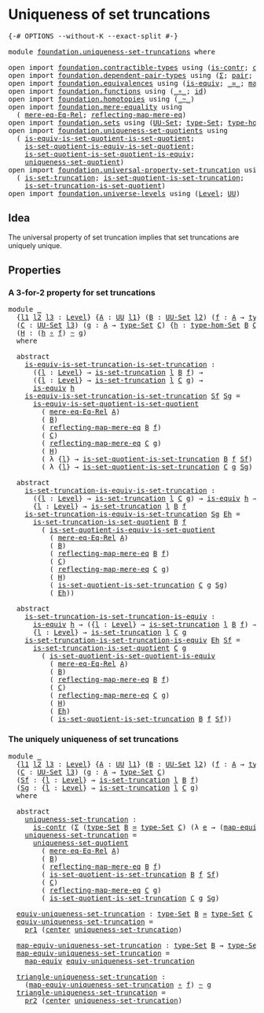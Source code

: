 # Uniqueness of set truncations

<pre class="Agda"><a id="42" class="Symbol">{-#</a> <a id="46" class="Keyword">OPTIONS</a> <a id="54" class="Pragma">--without-K</a> <a id="66" class="Pragma">--exact-split</a> <a id="80" class="Symbol">#-}</a>

<a id="85" class="Keyword">module</a> <a id="92" href="foundation.uniqueness-set-truncations.html" class="Module">foundation.uniqueness-set-truncations</a> <a id="130" class="Keyword">where</a>

<a id="137" class="Keyword">open</a> <a id="142" class="Keyword">import</a> <a id="149" href="foundation.contractible-types.html" class="Module">foundation.contractible-types</a> <a id="179" class="Keyword">using</a> <a id="185" class="Symbol">(</a><a id="186" href="foundation-core.contractible-types.html#992" class="Function">is-contr</a><a id="194" class="Symbol">;</a> <a id="196" href="foundation-core.contractible-types.html#1085" class="Function">center</a><a id="202" class="Symbol">)</a>
<a id="204" class="Keyword">open</a> <a id="209" class="Keyword">import</a> <a id="216" href="foundation.dependent-pair-types.html" class="Module">foundation.dependent-pair-types</a> <a id="248" class="Keyword">using</a> <a id="254" class="Symbol">(</a><a id="255" href="foundation-core.dependent-pair-types.html#502" class="Record">Σ</a><a id="256" class="Symbol">;</a> <a id="258" href="foundation-core.dependent-pair-types.html#575" class="InductiveConstructor">pair</a><a id="262" class="Symbol">;</a> <a id="264" href="foundation-core.dependent-pair-types.html#592" class="Field">pr1</a><a id="267" class="Symbol">;</a> <a id="269" href="foundation-core.dependent-pair-types.html#604" class="Field">pr2</a><a id="272" class="Symbol">)</a>
<a id="274" class="Keyword">open</a> <a id="279" class="Keyword">import</a> <a id="286" href="foundation.equivalences.html" class="Module">foundation.equivalences</a> <a id="310" class="Keyword">using</a> <a id="316" class="Symbol">(</a><a id="317" href="foundation-core.equivalences.html#1542" class="Function">is-equiv</a><a id="325" class="Symbol">;</a> <a id="327" href="foundation-core.equivalences.html#1607" class="Function Operator">_≃_</a><a id="330" class="Symbol">;</a> <a id="332" href="foundation-core.equivalences.html#1807" class="Function">map-equiv</a><a id="341" class="Symbol">)</a>
<a id="343" class="Keyword">open</a> <a id="348" class="Keyword">import</a> <a id="355" href="foundation.functions.html" class="Module">foundation.functions</a> <a id="376" class="Keyword">using</a> <a id="382" class="Symbol">(</a><a id="383" href="foundation-core.functions.html#407" class="Function Operator">_∘_</a><a id="386" class="Symbol">;</a> <a id="388" href="foundation-core.functions.html#309" class="Function">id</a><a id="390" class="Symbol">)</a>
<a id="392" class="Keyword">open</a> <a id="397" class="Keyword">import</a> <a id="404" href="foundation.homotopies.html" class="Module">foundation.homotopies</a> <a id="426" class="Keyword">using</a> <a id="432" class="Symbol">(</a><a id="433" href="foundation-core.homotopies.html#545" class="Function Operator">_~_</a><a id="436" class="Symbol">)</a>
<a id="438" class="Keyword">open</a> <a id="443" class="Keyword">import</a> <a id="450" href="foundation.mere-equality.html" class="Module">foundation.mere-equality</a> <a id="475" class="Keyword">using</a>
  <a id="483" class="Symbol">(</a> <a id="485" href="foundation.mere-equality.html#1881" class="Function">mere-eq-Eq-Rel</a><a id="499" class="Symbol">;</a> <a id="501" href="foundation.mere-equality.html#2446" class="Function">reflecting-map-mere-eq</a><a id="523" class="Symbol">)</a>
<a id="525" class="Keyword">open</a> <a id="530" class="Keyword">import</a> <a id="537" href="foundation.sets.html" class="Module">foundation.sets</a> <a id="553" class="Keyword">using</a> <a id="559" class="Symbol">(</a><a id="560" href="foundation-core.sets.html#1177" class="Function">UU-Set</a><a id="566" class="Symbol">;</a> <a id="568" href="foundation-core.sets.html#1291" class="Function">type-Set</a><a id="576" class="Symbol">;</a> <a id="578" href="foundation.sets.html#3622" class="Function">type-hom-Set</a><a id="590" class="Symbol">)</a>
<a id="592" class="Keyword">open</a> <a id="597" class="Keyword">import</a> <a id="604" href="foundation.uniqueness-set-quotients.html" class="Module">foundation.uniqueness-set-quotients</a> <a id="640" class="Keyword">using</a>
  <a id="648" class="Symbol">(</a> <a id="650" href="foundation.uniqueness-set-quotients.html#2546" class="Function">is-equiv-is-set-quotient-is-set-quotient</a><a id="690" class="Symbol">;</a>
    <a id="696" href="foundation.uniqueness-set-quotients.html#4823" class="Function">is-set-quotient-is-equiv-is-set-quotient</a><a id="736" class="Symbol">;</a>
    <a id="742" href="foundation.uniqueness-set-quotients.html#4205" class="Function">is-set-quotient-is-set-quotient-is-equiv</a><a id="782" class="Symbol">;</a>
    <a id="788" href="foundation.uniqueness-set-quotients.html#5737" class="Function">uniqueness-set-quotient</a><a id="811" class="Symbol">)</a>
<a id="813" class="Keyword">open</a> <a id="818" class="Keyword">import</a> <a id="825" href="foundation.universal-property-set-truncation.html" class="Module">foundation.universal-property-set-truncation</a> <a id="870" class="Keyword">using</a>
  <a id="878" class="Symbol">(</a> <a id="880" href="foundation.universal-property-set-truncation.html#2028" class="Function">is-set-truncation</a><a id="897" class="Symbol">;</a> <a id="899" href="foundation.universal-property-set-truncation.html#7629" class="Function">is-set-quotient-is-set-truncation</a><a id="932" class="Symbol">;</a>
    <a id="938" href="foundation.universal-property-set-truncation.html#6841" class="Function">is-set-truncation-is-set-quotient</a><a id="971" class="Symbol">)</a>
<a id="973" class="Keyword">open</a> <a id="978" class="Keyword">import</a> <a id="985" href="foundation.universe-levels.html" class="Module">foundation.universe-levels</a> <a id="1012" class="Keyword">using</a> <a id="1018" class="Symbol">(</a><a id="1019" href="Agda.Primitive.html#597" class="Postulate">Level</a><a id="1024" class="Symbol">;</a> <a id="1026" href="foundation-core.universe-levels.html#222" class="Primitive">UU</a><a id="1028" class="Symbol">)</a>
</pre>
## Idea

The universal property of set truncation implies that set truncations are uniquely unique.

## Properties

### A 3-for-2 property for set truncations

<pre class="Agda"><a id="1203" class="Keyword">module</a> <a id="1210" href="foundation.uniqueness-set-truncations.html#1210" class="Module">_</a>
  <a id="1214" class="Symbol">{</a><a id="1215" href="foundation.uniqueness-set-truncations.html#1215" class="Bound">l1</a> <a id="1218" href="foundation.uniqueness-set-truncations.html#1218" class="Bound">l2</a> <a id="1221" href="foundation.uniqueness-set-truncations.html#1221" class="Bound">l3</a> <a id="1224" class="Symbol">:</a> <a id="1226" href="Agda.Primitive.html#597" class="Postulate">Level</a><a id="1231" class="Symbol">}</a> <a id="1233" class="Symbol">{</a><a id="1234" href="foundation.uniqueness-set-truncations.html#1234" class="Bound">A</a> <a id="1236" class="Symbol">:</a> <a id="1238" href="foundation-core.universe-levels.html#222" class="Primitive">UU</a> <a id="1241" href="foundation.uniqueness-set-truncations.html#1215" class="Bound">l1</a><a id="1243" class="Symbol">}</a> <a id="1245" class="Symbol">(</a><a id="1246" href="foundation.uniqueness-set-truncations.html#1246" class="Bound">B</a> <a id="1248" class="Symbol">:</a> <a id="1250" href="foundation-core.sets.html#1177" class="Function">UU-Set</a> <a id="1257" href="foundation.uniqueness-set-truncations.html#1218" class="Bound">l2</a><a id="1259" class="Symbol">)</a> <a id="1261" class="Symbol">(</a><a id="1262" href="foundation.uniqueness-set-truncations.html#1262" class="Bound">f</a> <a id="1264" class="Symbol">:</a> <a id="1266" href="foundation.uniqueness-set-truncations.html#1234" class="Bound">A</a> <a id="1268" class="Symbol">→</a> <a id="1270" href="foundation-core.sets.html#1291" class="Function">type-Set</a> <a id="1279" href="foundation.uniqueness-set-truncations.html#1246" class="Bound">B</a><a id="1280" class="Symbol">)</a>
  <a id="1284" class="Symbol">(</a><a id="1285" href="foundation.uniqueness-set-truncations.html#1285" class="Bound">C</a> <a id="1287" class="Symbol">:</a> <a id="1289" href="foundation-core.sets.html#1177" class="Function">UU-Set</a> <a id="1296" href="foundation.uniqueness-set-truncations.html#1221" class="Bound">l3</a><a id="1298" class="Symbol">)</a> <a id="1300" class="Symbol">(</a><a id="1301" href="foundation.uniqueness-set-truncations.html#1301" class="Bound">g</a> <a id="1303" class="Symbol">:</a> <a id="1305" href="foundation.uniqueness-set-truncations.html#1234" class="Bound">A</a> <a id="1307" class="Symbol">→</a> <a id="1309" href="foundation-core.sets.html#1291" class="Function">type-Set</a> <a id="1318" href="foundation.uniqueness-set-truncations.html#1285" class="Bound">C</a><a id="1319" class="Symbol">)</a> <a id="1321" class="Symbol">{</a><a id="1322" href="foundation.uniqueness-set-truncations.html#1322" class="Bound">h</a> <a id="1324" class="Symbol">:</a> <a id="1326" href="foundation.sets.html#3622" class="Function">type-hom-Set</a> <a id="1339" href="foundation.uniqueness-set-truncations.html#1246" class="Bound">B</a> <a id="1341" href="foundation.uniqueness-set-truncations.html#1285" class="Bound">C</a><a id="1342" class="Symbol">}</a>
  <a id="1346" class="Symbol">(</a><a id="1347" href="foundation.uniqueness-set-truncations.html#1347" class="Bound">H</a> <a id="1349" class="Symbol">:</a> <a id="1351" class="Symbol">(</a><a id="1352" href="foundation.uniqueness-set-truncations.html#1322" class="Bound">h</a> <a id="1354" href="foundation-core.functions.html#407" class="Function Operator">∘</a> <a id="1356" href="foundation.uniqueness-set-truncations.html#1262" class="Bound">f</a><a id="1357" class="Symbol">)</a> <a id="1359" href="foundation-core.homotopies.html#545" class="Function Operator">~</a> <a id="1361" href="foundation.uniqueness-set-truncations.html#1301" class="Bound">g</a><a id="1362" class="Symbol">)</a>
  <a id="1366" class="Keyword">where</a>

  <a id="1375" class="Keyword">abstract</a>
    <a id="1388" href="foundation.uniqueness-set-truncations.html#1388" class="Function">is-equiv-is-set-truncation-is-set-truncation</a> <a id="1433" class="Symbol">:</a>
      <a id="1441" class="Symbol">({</a><a id="1443" href="foundation.uniqueness-set-truncations.html#1443" class="Bound">l</a> <a id="1445" class="Symbol">:</a> <a id="1447" href="Agda.Primitive.html#597" class="Postulate">Level</a><a id="1452" class="Symbol">}</a> <a id="1454" class="Symbol">→</a> <a id="1456" href="foundation.universal-property-set-truncation.html#2028" class="Function">is-set-truncation</a> <a id="1474" href="foundation.uniqueness-set-truncations.html#1443" class="Bound">l</a> <a id="1476" href="foundation.uniqueness-set-truncations.html#1246" class="Bound">B</a> <a id="1478" href="foundation.uniqueness-set-truncations.html#1262" class="Bound">f</a><a id="1479" class="Symbol">)</a> <a id="1481" class="Symbol">→</a>
      <a id="1489" class="Symbol">({</a><a id="1491" href="foundation.uniqueness-set-truncations.html#1491" class="Bound">l</a> <a id="1493" class="Symbol">:</a> <a id="1495" href="Agda.Primitive.html#597" class="Postulate">Level</a><a id="1500" class="Symbol">}</a> <a id="1502" class="Symbol">→</a> <a id="1504" href="foundation.universal-property-set-truncation.html#2028" class="Function">is-set-truncation</a> <a id="1522" href="foundation.uniqueness-set-truncations.html#1491" class="Bound">l</a> <a id="1524" href="foundation.uniqueness-set-truncations.html#1285" class="Bound">C</a> <a id="1526" href="foundation.uniqueness-set-truncations.html#1301" class="Bound">g</a><a id="1527" class="Symbol">)</a> <a id="1529" class="Symbol">→</a>
      <a id="1537" href="foundation-core.equivalences.html#1542" class="Function">is-equiv</a> <a id="1546" href="foundation.uniqueness-set-truncations.html#1322" class="Bound">h</a>
    <a id="1552" href="foundation.uniqueness-set-truncations.html#1388" class="Function">is-equiv-is-set-truncation-is-set-truncation</a> <a id="1597" href="foundation.uniqueness-set-truncations.html#1597" class="Bound">Sf</a> <a id="1600" href="foundation.uniqueness-set-truncations.html#1600" class="Bound">Sg</a> <a id="1603" class="Symbol">=</a>
      <a id="1611" href="foundation.uniqueness-set-quotients.html#2546" class="Function">is-equiv-is-set-quotient-is-set-quotient</a>
        <a id="1660" class="Symbol">(</a> <a id="1662" href="foundation.mere-equality.html#1881" class="Function">mere-eq-Eq-Rel</a> <a id="1677" href="foundation.uniqueness-set-truncations.html#1234" class="Bound">A</a><a id="1678" class="Symbol">)</a>
        <a id="1688" class="Symbol">(</a> <a id="1690" href="foundation.uniqueness-set-truncations.html#1246" class="Bound">B</a><a id="1691" class="Symbol">)</a>
        <a id="1701" class="Symbol">(</a> <a id="1703" href="foundation.mere-equality.html#2446" class="Function">reflecting-map-mere-eq</a> <a id="1726" href="foundation.uniqueness-set-truncations.html#1246" class="Bound">B</a> <a id="1728" href="foundation.uniqueness-set-truncations.html#1262" class="Bound">f</a><a id="1729" class="Symbol">)</a>
        <a id="1739" class="Symbol">(</a> <a id="1741" href="foundation.uniqueness-set-truncations.html#1285" class="Bound">C</a><a id="1742" class="Symbol">)</a>
        <a id="1752" class="Symbol">(</a> <a id="1754" href="foundation.mere-equality.html#2446" class="Function">reflecting-map-mere-eq</a> <a id="1777" href="foundation.uniqueness-set-truncations.html#1285" class="Bound">C</a> <a id="1779" href="foundation.uniqueness-set-truncations.html#1301" class="Bound">g</a><a id="1780" class="Symbol">)</a>
        <a id="1790" class="Symbol">(</a> <a id="1792" href="foundation.uniqueness-set-truncations.html#1347" class="Bound">H</a><a id="1793" class="Symbol">)</a>
        <a id="1803" class="Symbol">(</a> <a id="1805" class="Symbol">λ</a> <a id="1807" class="Symbol">{</a><a id="1808" href="foundation.uniqueness-set-truncations.html#1808" class="Bound">l</a><a id="1809" class="Symbol">}</a> <a id="1811" class="Symbol">→</a> <a id="1813" href="foundation.universal-property-set-truncation.html#7629" class="Function">is-set-quotient-is-set-truncation</a> <a id="1847" href="foundation.uniqueness-set-truncations.html#1246" class="Bound">B</a> <a id="1849" href="foundation.uniqueness-set-truncations.html#1262" class="Bound">f</a> <a id="1851" href="foundation.uniqueness-set-truncations.html#1597" class="Bound">Sf</a><a id="1853" class="Symbol">)</a>
        <a id="1863" class="Symbol">(</a> <a id="1865" class="Symbol">λ</a> <a id="1867" class="Symbol">{</a><a id="1868" href="foundation.uniqueness-set-truncations.html#1868" class="Bound">l</a><a id="1869" class="Symbol">}</a> <a id="1871" class="Symbol">→</a> <a id="1873" href="foundation.universal-property-set-truncation.html#7629" class="Function">is-set-quotient-is-set-truncation</a> <a id="1907" href="foundation.uniqueness-set-truncations.html#1285" class="Bound">C</a> <a id="1909" href="foundation.uniqueness-set-truncations.html#1301" class="Bound">g</a> <a id="1911" href="foundation.uniqueness-set-truncations.html#1600" class="Bound">Sg</a><a id="1913" class="Symbol">)</a>

  <a id="1918" class="Keyword">abstract</a>
    <a id="1931" href="foundation.uniqueness-set-truncations.html#1931" class="Function">is-set-truncation-is-equiv-is-set-truncation</a> <a id="1976" class="Symbol">:</a>
      <a id="1984" class="Symbol">({</a><a id="1986" href="foundation.uniqueness-set-truncations.html#1986" class="Bound">l</a> <a id="1988" class="Symbol">:</a> <a id="1990" href="Agda.Primitive.html#597" class="Postulate">Level</a><a id="1995" class="Symbol">}</a> <a id="1997" class="Symbol">→</a> <a id="1999" href="foundation.universal-property-set-truncation.html#2028" class="Function">is-set-truncation</a> <a id="2017" href="foundation.uniqueness-set-truncations.html#1986" class="Bound">l</a> <a id="2019" href="foundation.uniqueness-set-truncations.html#1285" class="Bound">C</a> <a id="2021" href="foundation.uniqueness-set-truncations.html#1301" class="Bound">g</a><a id="2022" class="Symbol">)</a> <a id="2024" class="Symbol">→</a> <a id="2026" href="foundation-core.equivalences.html#1542" class="Function">is-equiv</a> <a id="2035" href="foundation.uniqueness-set-truncations.html#1322" class="Bound">h</a> <a id="2037" class="Symbol">→</a> 
      <a id="2046" class="Symbol">{</a><a id="2047" href="foundation.uniqueness-set-truncations.html#2047" class="Bound">l</a> <a id="2049" class="Symbol">:</a> <a id="2051" href="Agda.Primitive.html#597" class="Postulate">Level</a><a id="2056" class="Symbol">}</a> <a id="2058" class="Symbol">→</a> <a id="2060" href="foundation.universal-property-set-truncation.html#2028" class="Function">is-set-truncation</a> <a id="2078" href="foundation.uniqueness-set-truncations.html#2047" class="Bound">l</a> <a id="2080" href="foundation.uniqueness-set-truncations.html#1246" class="Bound">B</a> <a id="2082" href="foundation.uniqueness-set-truncations.html#1262" class="Bound">f</a>
    <a id="2088" href="foundation.uniqueness-set-truncations.html#1931" class="Function">is-set-truncation-is-equiv-is-set-truncation</a> <a id="2133" href="foundation.uniqueness-set-truncations.html#2133" class="Bound">Sg</a> <a id="2136" href="foundation.uniqueness-set-truncations.html#2136" class="Bound">Eh</a> <a id="2139" class="Symbol">=</a>
      <a id="2147" href="foundation.universal-property-set-truncation.html#6841" class="Function">is-set-truncation-is-set-quotient</a> <a id="2181" href="foundation.uniqueness-set-truncations.html#1246" class="Bound">B</a> <a id="2183" href="foundation.uniqueness-set-truncations.html#1262" class="Bound">f</a>
        <a id="2193" class="Symbol">(</a> <a id="2195" href="foundation.uniqueness-set-quotients.html#4823" class="Function">is-set-quotient-is-equiv-is-set-quotient</a>
          <a id="2246" class="Symbol">(</a> <a id="2248" href="foundation.mere-equality.html#1881" class="Function">mere-eq-Eq-Rel</a> <a id="2263" href="foundation.uniqueness-set-truncations.html#1234" class="Bound">A</a><a id="2264" class="Symbol">)</a>
          <a id="2276" class="Symbol">(</a> <a id="2278" href="foundation.uniqueness-set-truncations.html#1246" class="Bound">B</a><a id="2279" class="Symbol">)</a>
          <a id="2291" class="Symbol">(</a> <a id="2293" href="foundation.mere-equality.html#2446" class="Function">reflecting-map-mere-eq</a> <a id="2316" href="foundation.uniqueness-set-truncations.html#1246" class="Bound">B</a> <a id="2318" href="foundation.uniqueness-set-truncations.html#1262" class="Bound">f</a><a id="2319" class="Symbol">)</a>
          <a id="2331" class="Symbol">(</a> <a id="2333" href="foundation.uniqueness-set-truncations.html#1285" class="Bound">C</a><a id="2334" class="Symbol">)</a>
          <a id="2346" class="Symbol">(</a> <a id="2348" href="foundation.mere-equality.html#2446" class="Function">reflecting-map-mere-eq</a> <a id="2371" href="foundation.uniqueness-set-truncations.html#1285" class="Bound">C</a> <a id="2373" href="foundation.uniqueness-set-truncations.html#1301" class="Bound">g</a><a id="2374" class="Symbol">)</a>
          <a id="2386" class="Symbol">(</a> <a id="2388" href="foundation.uniqueness-set-truncations.html#1347" class="Bound">H</a><a id="2389" class="Symbol">)</a>
          <a id="2401" class="Symbol">(</a> <a id="2403" href="foundation.universal-property-set-truncation.html#7629" class="Function">is-set-quotient-is-set-truncation</a> <a id="2437" href="foundation.uniqueness-set-truncations.html#1285" class="Bound">C</a> <a id="2439" href="foundation.uniqueness-set-truncations.html#1301" class="Bound">g</a> <a id="2441" href="foundation.uniqueness-set-truncations.html#2133" class="Bound">Sg</a><a id="2443" class="Symbol">)</a>
          <a id="2455" class="Symbol">(</a> <a id="2457" href="foundation.uniqueness-set-truncations.html#2136" class="Bound">Eh</a><a id="2459" class="Symbol">))</a>

  <a id="2465" class="Keyword">abstract</a>
    <a id="2478" href="foundation.uniqueness-set-truncations.html#2478" class="Function">is-set-truncation-is-set-truncation-is-equiv</a> <a id="2523" class="Symbol">:</a>
      <a id="2531" href="foundation-core.equivalences.html#1542" class="Function">is-equiv</a> <a id="2540" href="foundation.uniqueness-set-truncations.html#1322" class="Bound">h</a> <a id="2542" class="Symbol">→</a> <a id="2544" class="Symbol">({</a><a id="2546" href="foundation.uniqueness-set-truncations.html#2546" class="Bound">l</a> <a id="2548" class="Symbol">:</a> <a id="2550" href="Agda.Primitive.html#597" class="Postulate">Level</a><a id="2555" class="Symbol">}</a> <a id="2557" class="Symbol">→</a> <a id="2559" href="foundation.universal-property-set-truncation.html#2028" class="Function">is-set-truncation</a> <a id="2577" href="foundation.uniqueness-set-truncations.html#2546" class="Bound">l</a> <a id="2579" href="foundation.uniqueness-set-truncations.html#1246" class="Bound">B</a> <a id="2581" href="foundation.uniqueness-set-truncations.html#1262" class="Bound">f</a><a id="2582" class="Symbol">)</a> <a id="2584" class="Symbol">→</a>
      <a id="2592" class="Symbol">{</a><a id="2593" href="foundation.uniqueness-set-truncations.html#2593" class="Bound">l</a> <a id="2595" class="Symbol">:</a> <a id="2597" href="Agda.Primitive.html#597" class="Postulate">Level</a><a id="2602" class="Symbol">}</a> <a id="2604" class="Symbol">→</a> <a id="2606" href="foundation.universal-property-set-truncation.html#2028" class="Function">is-set-truncation</a> <a id="2624" href="foundation.uniqueness-set-truncations.html#2593" class="Bound">l</a> <a id="2626" href="foundation.uniqueness-set-truncations.html#1285" class="Bound">C</a> <a id="2628" href="foundation.uniqueness-set-truncations.html#1301" class="Bound">g</a>
    <a id="2634" href="foundation.uniqueness-set-truncations.html#2478" class="Function">is-set-truncation-is-set-truncation-is-equiv</a> <a id="2679" href="foundation.uniqueness-set-truncations.html#2679" class="Bound">Eh</a> <a id="2682" href="foundation.uniqueness-set-truncations.html#2682" class="Bound">Sf</a> <a id="2685" class="Symbol">=</a>
      <a id="2693" href="foundation.universal-property-set-truncation.html#6841" class="Function">is-set-truncation-is-set-quotient</a> <a id="2727" href="foundation.uniqueness-set-truncations.html#1285" class="Bound">C</a> <a id="2729" href="foundation.uniqueness-set-truncations.html#1301" class="Bound">g</a>
        <a id="2739" class="Symbol">(</a> <a id="2741" href="foundation.uniqueness-set-quotients.html#4205" class="Function">is-set-quotient-is-set-quotient-is-equiv</a>
          <a id="2792" class="Symbol">(</a> <a id="2794" href="foundation.mere-equality.html#1881" class="Function">mere-eq-Eq-Rel</a> <a id="2809" href="foundation.uniqueness-set-truncations.html#1234" class="Bound">A</a><a id="2810" class="Symbol">)</a>
          <a id="2822" class="Symbol">(</a> <a id="2824" href="foundation.uniqueness-set-truncations.html#1246" class="Bound">B</a><a id="2825" class="Symbol">)</a>
          <a id="2837" class="Symbol">(</a> <a id="2839" href="foundation.mere-equality.html#2446" class="Function">reflecting-map-mere-eq</a> <a id="2862" href="foundation.uniqueness-set-truncations.html#1246" class="Bound">B</a> <a id="2864" href="foundation.uniqueness-set-truncations.html#1262" class="Bound">f</a><a id="2865" class="Symbol">)</a>
          <a id="2877" class="Symbol">(</a> <a id="2879" href="foundation.uniqueness-set-truncations.html#1285" class="Bound">C</a><a id="2880" class="Symbol">)</a>
          <a id="2892" class="Symbol">(</a> <a id="2894" href="foundation.mere-equality.html#2446" class="Function">reflecting-map-mere-eq</a> <a id="2917" href="foundation.uniqueness-set-truncations.html#1285" class="Bound">C</a> <a id="2919" href="foundation.uniqueness-set-truncations.html#1301" class="Bound">g</a><a id="2920" class="Symbol">)</a>
          <a id="2932" class="Symbol">(</a> <a id="2934" href="foundation.uniqueness-set-truncations.html#1347" class="Bound">H</a><a id="2935" class="Symbol">)</a>
          <a id="2947" class="Symbol">(</a> <a id="2949" href="foundation.uniqueness-set-truncations.html#2679" class="Bound">Eh</a><a id="2951" class="Symbol">)</a>
          <a id="2963" class="Symbol">(</a> <a id="2965" href="foundation.universal-property-set-truncation.html#7629" class="Function">is-set-quotient-is-set-truncation</a> <a id="2999" href="foundation.uniqueness-set-truncations.html#1246" class="Bound">B</a> <a id="3001" href="foundation.uniqueness-set-truncations.html#1262" class="Bound">f</a> <a id="3003" href="foundation.uniqueness-set-truncations.html#2682" class="Bound">Sf</a><a id="3005" class="Symbol">))</a>
</pre>
### The uniquely uniqueness of set truncations

<pre class="Agda"><a id="3069" class="Keyword">module</a> <a id="3076" href="foundation.uniqueness-set-truncations.html#3076" class="Module">_</a>
  <a id="3080" class="Symbol">{</a><a id="3081" href="foundation.uniqueness-set-truncations.html#3081" class="Bound">l1</a> <a id="3084" href="foundation.uniqueness-set-truncations.html#3084" class="Bound">l2</a> <a id="3087" href="foundation.uniqueness-set-truncations.html#3087" class="Bound">l3</a> <a id="3090" class="Symbol">:</a> <a id="3092" href="Agda.Primitive.html#597" class="Postulate">Level</a><a id="3097" class="Symbol">}</a> <a id="3099" class="Symbol">{</a><a id="3100" href="foundation.uniqueness-set-truncations.html#3100" class="Bound">A</a> <a id="3102" class="Symbol">:</a> <a id="3104" href="foundation-core.universe-levels.html#222" class="Primitive">UU</a> <a id="3107" href="foundation.uniqueness-set-truncations.html#3081" class="Bound">l1</a><a id="3109" class="Symbol">}</a> <a id="3111" class="Symbol">(</a><a id="3112" href="foundation.uniqueness-set-truncations.html#3112" class="Bound">B</a> <a id="3114" class="Symbol">:</a> <a id="3116" href="foundation-core.sets.html#1177" class="Function">UU-Set</a> <a id="3123" href="foundation.uniqueness-set-truncations.html#3084" class="Bound">l2</a><a id="3125" class="Symbol">)</a> <a id="3127" class="Symbol">(</a><a id="3128" href="foundation.uniqueness-set-truncations.html#3128" class="Bound">f</a> <a id="3130" class="Symbol">:</a> <a id="3132" href="foundation.uniqueness-set-truncations.html#3100" class="Bound">A</a> <a id="3134" class="Symbol">→</a> <a id="3136" href="foundation-core.sets.html#1291" class="Function">type-Set</a> <a id="3145" href="foundation.uniqueness-set-truncations.html#3112" class="Bound">B</a><a id="3146" class="Symbol">)</a>
  <a id="3150" class="Symbol">(</a><a id="3151" href="foundation.uniqueness-set-truncations.html#3151" class="Bound">C</a> <a id="3153" class="Symbol">:</a> <a id="3155" href="foundation-core.sets.html#1177" class="Function">UU-Set</a> <a id="3162" href="foundation.uniqueness-set-truncations.html#3087" class="Bound">l3</a><a id="3164" class="Symbol">)</a> <a id="3166" class="Symbol">(</a><a id="3167" href="foundation.uniqueness-set-truncations.html#3167" class="Bound">g</a> <a id="3169" class="Symbol">:</a> <a id="3171" href="foundation.uniqueness-set-truncations.html#3100" class="Bound">A</a> <a id="3173" class="Symbol">→</a> <a id="3175" href="foundation-core.sets.html#1291" class="Function">type-Set</a> <a id="3184" href="foundation.uniqueness-set-truncations.html#3151" class="Bound">C</a><a id="3185" class="Symbol">)</a>
  <a id="3189" class="Symbol">(</a><a id="3190" href="foundation.uniqueness-set-truncations.html#3190" class="Bound">Sf</a> <a id="3193" class="Symbol">:</a> <a id="3195" class="Symbol">{</a><a id="3196" href="foundation.uniqueness-set-truncations.html#3196" class="Bound">l</a> <a id="3198" class="Symbol">:</a> <a id="3200" href="Agda.Primitive.html#597" class="Postulate">Level</a><a id="3205" class="Symbol">}</a> <a id="3207" class="Symbol">→</a> <a id="3209" href="foundation.universal-property-set-truncation.html#2028" class="Function">is-set-truncation</a> <a id="3227" href="foundation.uniqueness-set-truncations.html#3196" class="Bound">l</a> <a id="3229" href="foundation.uniqueness-set-truncations.html#3112" class="Bound">B</a> <a id="3231" href="foundation.uniqueness-set-truncations.html#3128" class="Bound">f</a><a id="3232" class="Symbol">)</a>
  <a id="3236" class="Symbol">(</a><a id="3237" href="foundation.uniqueness-set-truncations.html#3237" class="Bound">Sg</a> <a id="3240" class="Symbol">:</a> <a id="3242" class="Symbol">{</a><a id="3243" href="foundation.uniqueness-set-truncations.html#3243" class="Bound">l</a> <a id="3245" class="Symbol">:</a> <a id="3247" href="Agda.Primitive.html#597" class="Postulate">Level</a><a id="3252" class="Symbol">}</a> <a id="3254" class="Symbol">→</a> <a id="3256" href="foundation.universal-property-set-truncation.html#2028" class="Function">is-set-truncation</a> <a id="3274" href="foundation.uniqueness-set-truncations.html#3243" class="Bound">l</a> <a id="3276" href="foundation.uniqueness-set-truncations.html#3151" class="Bound">C</a> <a id="3278" href="foundation.uniqueness-set-truncations.html#3167" class="Bound">g</a><a id="3279" class="Symbol">)</a>
  <a id="3283" class="Keyword">where</a>

  <a id="3292" class="Keyword">abstract</a>
    <a id="3305" href="foundation.uniqueness-set-truncations.html#3305" class="Function">uniqueness-set-truncation</a> <a id="3331" class="Symbol">:</a>
      <a id="3339" href="foundation-core.contractible-types.html#992" class="Function">is-contr</a> <a id="3348" class="Symbol">(</a><a id="3349" href="foundation-core.dependent-pair-types.html#502" class="Record">Σ</a> <a id="3351" class="Symbol">(</a><a id="3352" href="foundation-core.sets.html#1291" class="Function">type-Set</a> <a id="3361" href="foundation.uniqueness-set-truncations.html#3112" class="Bound">B</a> <a id="3363" href="foundation-core.equivalences.html#1607" class="Function Operator">≃</a> <a id="3365" href="foundation-core.sets.html#1291" class="Function">type-Set</a> <a id="3374" href="foundation.uniqueness-set-truncations.html#3151" class="Bound">C</a><a id="3375" class="Symbol">)</a> <a id="3377" class="Symbol">(λ</a> <a id="3380" href="foundation.uniqueness-set-truncations.html#3380" class="Bound">e</a> <a id="3382" class="Symbol">→</a> <a id="3384" class="Symbol">(</a><a id="3385" href="foundation-core.equivalences.html#1807" class="Function">map-equiv</a> <a id="3395" href="foundation.uniqueness-set-truncations.html#3380" class="Bound">e</a> <a id="3397" href="foundation-core.functions.html#407" class="Function Operator">∘</a> <a id="3399" href="foundation.uniqueness-set-truncations.html#3128" class="Bound">f</a><a id="3400" class="Symbol">)</a> <a id="3402" href="foundation-core.homotopies.html#545" class="Function Operator">~</a> <a id="3404" href="foundation.uniqueness-set-truncations.html#3167" class="Bound">g</a><a id="3405" class="Symbol">))</a>
    <a id="3412" href="foundation.uniqueness-set-truncations.html#3305" class="Function">uniqueness-set-truncation</a> <a id="3438" class="Symbol">=</a>
      <a id="3446" href="foundation.uniqueness-set-quotients.html#5737" class="Function">uniqueness-set-quotient</a>
        <a id="3478" class="Symbol">(</a> <a id="3480" href="foundation.mere-equality.html#1881" class="Function">mere-eq-Eq-Rel</a> <a id="3495" href="foundation.uniqueness-set-truncations.html#3100" class="Bound">A</a><a id="3496" class="Symbol">)</a>
        <a id="3506" class="Symbol">(</a> <a id="3508" href="foundation.uniqueness-set-truncations.html#3112" class="Bound">B</a><a id="3509" class="Symbol">)</a>
        <a id="3519" class="Symbol">(</a> <a id="3521" href="foundation.mere-equality.html#2446" class="Function">reflecting-map-mere-eq</a> <a id="3544" href="foundation.uniqueness-set-truncations.html#3112" class="Bound">B</a> <a id="3546" href="foundation.uniqueness-set-truncations.html#3128" class="Bound">f</a><a id="3547" class="Symbol">)</a>
        <a id="3557" class="Symbol">(</a> <a id="3559" href="foundation.universal-property-set-truncation.html#7629" class="Function">is-set-quotient-is-set-truncation</a> <a id="3593" href="foundation.uniqueness-set-truncations.html#3112" class="Bound">B</a> <a id="3595" href="foundation.uniqueness-set-truncations.html#3128" class="Bound">f</a> <a id="3597" href="foundation.uniqueness-set-truncations.html#3190" class="Bound">Sf</a><a id="3599" class="Symbol">)</a>
        <a id="3609" class="Symbol">(</a> <a id="3611" href="foundation.uniqueness-set-truncations.html#3151" class="Bound">C</a><a id="3612" class="Symbol">)</a>
        <a id="3622" class="Symbol">(</a> <a id="3624" href="foundation.mere-equality.html#2446" class="Function">reflecting-map-mere-eq</a> <a id="3647" href="foundation.uniqueness-set-truncations.html#3151" class="Bound">C</a> <a id="3649" href="foundation.uniqueness-set-truncations.html#3167" class="Bound">g</a><a id="3650" class="Symbol">)</a>
        <a id="3660" class="Symbol">(</a> <a id="3662" href="foundation.universal-property-set-truncation.html#7629" class="Function">is-set-quotient-is-set-truncation</a> <a id="3696" href="foundation.uniqueness-set-truncations.html#3151" class="Bound">C</a> <a id="3698" href="foundation.uniqueness-set-truncations.html#3167" class="Bound">g</a> <a id="3700" href="foundation.uniqueness-set-truncations.html#3237" class="Bound">Sg</a><a id="3702" class="Symbol">)</a>
  
  <a id="3709" href="foundation.uniqueness-set-truncations.html#3709" class="Function">equiv-uniqueness-set-truncation</a> <a id="3741" class="Symbol">:</a> <a id="3743" href="foundation-core.sets.html#1291" class="Function">type-Set</a> <a id="3752" href="foundation.uniqueness-set-truncations.html#3112" class="Bound">B</a> <a id="3754" href="foundation-core.equivalences.html#1607" class="Function Operator">≃</a> <a id="3756" href="foundation-core.sets.html#1291" class="Function">type-Set</a> <a id="3765" href="foundation.uniqueness-set-truncations.html#3151" class="Bound">C</a>
  <a id="3769" href="foundation.uniqueness-set-truncations.html#3709" class="Function">equiv-uniqueness-set-truncation</a> <a id="3801" class="Symbol">=</a>
    <a id="3807" href="foundation-core.dependent-pair-types.html#592" class="Field">pr1</a> <a id="3811" class="Symbol">(</a><a id="3812" href="foundation-core.contractible-types.html#1085" class="Function">center</a> <a id="3819" href="foundation.uniqueness-set-truncations.html#3305" class="Function">uniqueness-set-truncation</a><a id="3844" class="Symbol">)</a>

  <a id="3849" href="foundation.uniqueness-set-truncations.html#3849" class="Function">map-equiv-uniqueness-set-truncation</a> <a id="3885" class="Symbol">:</a> <a id="3887" href="foundation-core.sets.html#1291" class="Function">type-Set</a> <a id="3896" href="foundation.uniqueness-set-truncations.html#3112" class="Bound">B</a> <a id="3898" class="Symbol">→</a> <a id="3900" href="foundation-core.sets.html#1291" class="Function">type-Set</a> <a id="3909" href="foundation.uniqueness-set-truncations.html#3151" class="Bound">C</a>
  <a id="3913" href="foundation.uniqueness-set-truncations.html#3849" class="Function">map-equiv-uniqueness-set-truncation</a> <a id="3949" class="Symbol">=</a>
    <a id="3955" href="foundation-core.equivalences.html#1807" class="Function">map-equiv</a> <a id="3965" href="foundation.uniqueness-set-truncations.html#3709" class="Function">equiv-uniqueness-set-truncation</a>

  <a id="4000" href="foundation.uniqueness-set-truncations.html#4000" class="Function">triangle-uniqueness-set-truncation</a> <a id="4035" class="Symbol">:</a>
    <a id="4041" class="Symbol">(</a><a id="4042" href="foundation.uniqueness-set-truncations.html#3849" class="Function">map-equiv-uniqueness-set-truncation</a> <a id="4078" href="foundation-core.functions.html#407" class="Function Operator">∘</a> <a id="4080" href="foundation.uniqueness-set-truncations.html#3128" class="Bound">f</a><a id="4081" class="Symbol">)</a> <a id="4083" href="foundation-core.homotopies.html#545" class="Function Operator">~</a> <a id="4085" href="foundation.uniqueness-set-truncations.html#3167" class="Bound">g</a>
  <a id="4089" href="foundation.uniqueness-set-truncations.html#4000" class="Function">triangle-uniqueness-set-truncation</a> <a id="4124" class="Symbol">=</a>
    <a id="4130" href="foundation-core.dependent-pair-types.html#604" class="Field">pr2</a> <a id="4134" class="Symbol">(</a><a id="4135" href="foundation-core.contractible-types.html#1085" class="Function">center</a> <a id="4142" href="foundation.uniqueness-set-truncations.html#3305" class="Function">uniqueness-set-truncation</a><a id="4167" class="Symbol">)</a>
</pre>